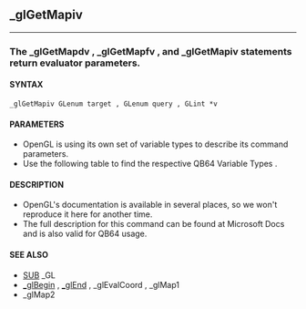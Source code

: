 ## _glGetMapiv
---

### The _glGetMapdv , _glGetMapfv , and _glGetMapiv statements return evaluator parameters.

#### SYNTAX

`_glGetMapiv GLenum target , GLenum query , GLint *v`

#### PARAMETERS
* OpenGL is using its own set of variable types to describe its command parameters.
* Use the following table to find the respective QB64 Variable Types .


#### DESCRIPTION
* OpenGL's documentation is available in several places, so we won't reproduce it here for another time.
* The full description for this command can be found at Microsoft Docs and is also valid for QB64 usage.


#### SEE ALSO
* [SUB](./SUB.md) _GL
* [_glBegin](./_glBegin.md) , [_glEnd](./_glEnd.md) , _glEvalCoord , _glMap1
* _glMap2
